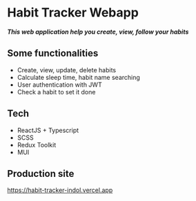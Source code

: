# Habit Tracker Webapp

**_This web application help you create, view, follow your habits_**

## Some functionalities

- Create, view, update, delete habits
- Calculate sleep time, habit name searching
- User authentication with JWT
- Check a habit to set it done

## Tech

- ReactJS + Typescript
- SCSS
- Redux Toolkit
- MUI

## Production site

https://habit-tracker-indol.vercel.app
